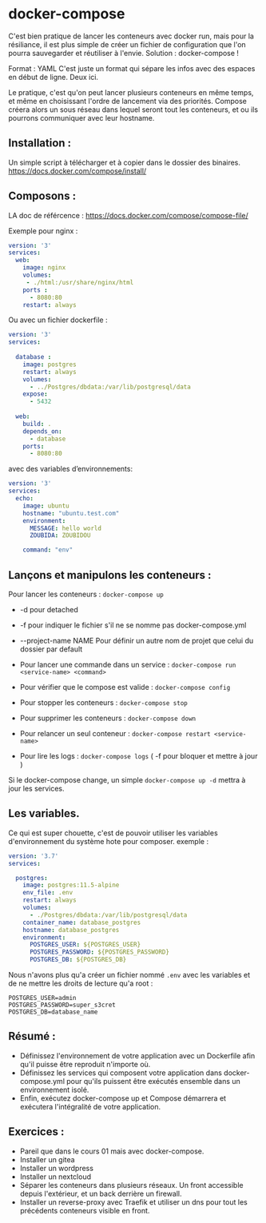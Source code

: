 

# docker-compose

C'est bien pratique de lancer les conteneurs avec docker run, mais pour la résiliance, il est plus simple de créer un fichier de configuration que l'on pourra sauvegarder et réutiliser à l'envie.
Solution : docker-compose !

Format : YAML
C'est juste un format qui sépare les infos avec des espaces en début de ligne. Deux ici.

Le pratique, c'est qu'on peut lancer plusieurs conteneurs en même temps, et même en choisissant l'ordre de lancement via des priorités.
Compose créera alors un sous réseau dans lequel seront tout les conteneurs, et ou ils pourrons communiquer avec leur hostname.

## Installation :

Un simple script à télécharger et à copier dans le dossier des binaires.
https://docs.docker.com/compose/install/

## Composons :

LA doc de référcence :
https://docs.docker.com/compose/compose-file/


Exemple pour nginx :

```yaml
version: '3'
services:
  web:
    image: nginx
    volumes:
     - ./html:/usr/share/nginx/html
    ports :
      - 8080:80
    restart: always
```

Ou avec un fichier dockerfile :

```yaml
version: '3'
services:
  
  database :
    image: postgres
    restart: always
    volumes:
      - ../Postgres/dbdata:/var/lib/postgresql/data
    expose:
      - 5432
  
  web:
    build: .
    depends_on:
      - database
    ports:
      - 8080:80
```

avec des variables d’environnements: 

```yaml
version: '3'
services:
  echo:
    image: ubuntu
    hostname: "ubuntu.test.com"
    environment:
      MESSAGE: hello world
      ZOUBIDA: ZOUBIDOU

    command: "env"
```
    
## Lançons et manipulons les conteneurs :

Pour lancer les conteneurs : ```docker-compose up```

- -d pour detached
- -f pour indiquer le fichier s'il ne se nomme pas docker-compose.yml
- --project-name NAME Pour définir un autre nom de projet que celui du dossier par default

- Pour lancer une commande dans un service : ```docker-compose run <service-name> <command>```
- Pour vérifier que le compose est valide : ```docker-compose config```
- Pour stopper les conteneurs : ```docker-compose stop```
- Pour supprimer les conteneurs : ```docker-compose down```
- Pour relancer un seul conteneur : ```docker-compose restart <service-name>```
- Pour lire les logs : ```docker-compose logs``` ( -f pour bloquer et mettre à jour )

Si le docker-compose change, un simple ```docker-compose up -d``` mettra à jour les services.


## Les variables.

Ce qui est super chouette, c'est de pouvoir utiliser les variables d'environnement du système hote pour composer.
exemple :

```yaml
version: '3.7'
services:

  postgres:
    image: postgres:11.5-alpine
    env_file: .env
    restart: always
    volumes:
      - ./Postgres/dbdata:/var/lib/postgresql/data
    container_name: database_postgres
    hostname: database_postgres
    environment:
      POSTGRES_USER: ${POSTGRES_USER}
      POSTGRES_PASSWORD: ${POSTGRES_PASSWORD}
      POSTGRES_DB: ${POSTGRES_DB}
```


Nous n'avons plus qu'a créer un fichier nommé ```.env``` avec les variables et de ne mettre les droits de lecture qu'a root :

```text
POSTGRES_USER=admin
POSTGRES_PASSWORD=super_s3cret
POSTGRES_DB=database_name
```

## Résumé :

- Définissez l'environnement de votre application avec un Dockerfile afin qu'il puisse être reproduit n'importe où.
- Définissez les services qui composent votre application dans docker-compose.yml pour qu'ils puissent être exécutés ensemble dans un environnement isolé.
- Enfin, exécutez docker-compose up et Compose démarrera et exécutera l'intégralité de votre application. 


## Exercices :

- Pareil que dans le cours 01 mais avec docker-compose.
- Installer un gitea
- Installer un wordpress
- Installer un nextcloud
- Séparer les conteneurs dans plusieurs réseaux. Un front accessible depuis l'extérieur, et un back derrière un firewall.
- Installer un reverse-proxy avec Traefik et utiliser un dns pour tout les précédents conteneurs visible en front.